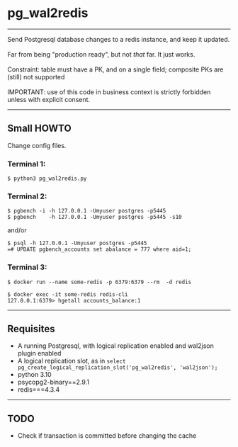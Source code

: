 # pg_wal2redis

---
Send Postgresql database changes to a redis instance, and keep it updated.
<br>
<br>Far from being "production ready", but not *that* far.
It just works.
<br><br>
Constraint: table must have a PK, and on a single field; composite PKs are (still) not supported
<br><br>
IMPORTANT: use of this code in business context is strictly forbidden unless with explicit consent.



---
## Small HOWTO

Change config files.

### Terminal 1:

```
$ python3 pg_wal2redis.py
```

### Terminal 2:

```
$ pgbench -i -h 127.0.0.1 -Umyuser postgres -p5445
$ pgbench    -h 127.0.0.1 -Umyuser postgres -p5445 -s10
```
and/or
```
$ psql -h 127.0.0.1 -Umyuser postgres -p5445
=# UPDATE pgbench_accounts set abalance = 777 where aid=1;
```

### Terminal 3:

```
$ docker run --name some-redis -p 6379:6379 --rm  -d redis

$ docker exec -it some-redis redis-cli
127.0.0.1:6379> hgetall accounts_balance:1
```





---
## Requisites

* A running Postgresql, with logical replication enabled and wal2json plugin enabled
* A logical replication slot, as in `select pg_create_logical_replication_slot('pg_wal2redis', 'wal2json');`
* python 3.10
* psycopg2-binary==2.9.1
* redis===4.3.4


---
## TODO

* Check if transaction is committed before changing the cache

